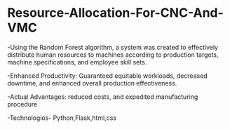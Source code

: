 # Resource-Allocation-For-CNC-And-VMC

-Using the Random Forest algorithm, a system was created to effectively distribute human
resources to machines according to production targets, machine specifications, and
employee skill sets.

-Enhanced Productivity: Guaranteed equitable workloads, decreased downtime, and
enhanced overall production effectiveness.

-Actual Advantages: reduced costs, and expedited manufacturing procedure

-Technologies- Python,Flask,html,css

